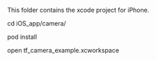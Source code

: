 This folder contains the xcode project for iPhone.


  cd iOS_app/camera/

  pod install

  open tf_camera_example.xcworkspace
